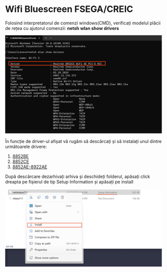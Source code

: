 # Wifi Bluescreen FSEGA/CREIC

Folosind interpretatorul de comenzi windows(CMD), verificați modelul plăcii de rețea cu ajutorul comenzii: **netsh wlan show drivers**
<p>
    <center>
        <img src="assets/cmd.png"/>
    </center>
</p>

În funcție de driver-ul afișat vă rugăm să descărcați și să instalați unul dintre următoarele drivere:
1. <a href="assets/8852BE.zip"> 8852BE </a>
2. <a href="assets/8852CE.zip"> 8852CE </a>
3. <a href="assets/8922AE.zip"> 8852AE-8922AE </a>

După descărcare dezarhivați arhiva și deschideți folderul, apăsați click dreapta pe fișierul de tip Setup Information și apăsați pe install

<p>
    <center>
        <img src="assets/install.png"/>
    </center>
</p>